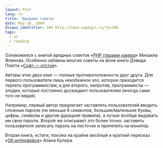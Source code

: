 ```yaml
---
layout: Post
lang: ru
title: 'Вредные советы'
date: May 20, 2009
disqus_identifier: 104 http://nano.sapegin.ru/?p=104
tags:
  - ui
  - reading
---
```


Ознакомился с книгой вредных советов «[PHP глазами хакера](http://www.books.ru/shop/books/351508?partner=sapegin)» Михаила Фленова. Особенно забавны многие советы на фоне книги Дэвида Платта «[Софт — отстой](http://www.books.ru/shop/books/539043?partner=sapegin)».

Авторы этих двух книг — полные противоположности друг друга. Для первого пользователи лишь неизбежное зло, которое приходится терпеть программистам; а для второго, напротив, программисты — злодеи, которые постоянно досаждают пользователям (иногда сами того не ведая).

Например, первый автор предлагает заставлять пользователей вводить сложные пароли (не меньше 6 символов, большие/маленькие буквы, цифры, символы и другие дурацкие правила), а лучше вообще выдавать им свои пароли. Второй же описывает это более точно: заставить пользователя записать пароль на листочек и прилепить на монитор.

Вторая книга, кстати, похожа на крайне весёлый и краткий пересказ «[Об интерфейсе](http://www.books.ru/shop/books/638484?partner=sapegin)» Алана Купера.
